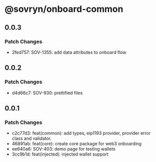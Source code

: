 # @sovryn/onboard-common

## 0.0.3

### Patch Changes

- 2fed757: SOV-1355: add data attributes to onboard flow

## 0.0.2

### Patch Changes

- d4d66c7: SOV-930: prettified files

## 0.0.1

### Patch Changes

- c2c77d3: feat(common): add types, eip1193 provider, provider error class and validator.
- 46891ab: feat(core): create core package for web3 onboarding
- ee640a6: SOV-403: demo page for testing wallets
- 3cc9b1d: feat(injected): injected wallet support
